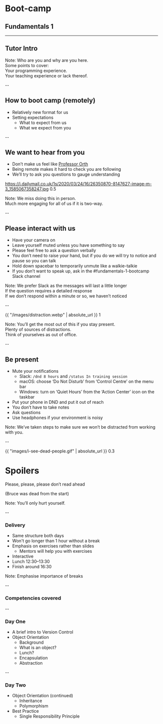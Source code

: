 # Boot-camp
## Fundamentals 1

---

## Tutor Intro

Note:
  Who are you and why are you here.  
  Some points to cover:  
  Your programming experience.  
  Your teaching experience or lack thereof.  

--

## How to boot camp (remotely)

+ Relatively new format for us
+ Setting expectations
    + What to expect from us
    + What we expect from you

--

## We want to hear from you

+ Don’t make us feel like [Professor Orth](https://www.msn.com/en-us/lifestyle/lifestyle-buzz/he-is-geppetto-73-year-old-unc-law-professor-goes-viral-after-recording-a-video-lecture-with-a-pinocchio-doll-sitting-in-the-front-row-because-he-didnt-want-to-teach-an-empty-class/ar-BB11E8UU)
+ Being remote makes it hard to check you are following
+ We’ll try to ask you questions to gauge understanding

<backgroundimage>https://i.dailymail.co.uk/1s/2020/03/24/16/26350870-8147627-image-m-3_1585067358247.jpg</backgroundimage>
<backgroundimageopacity>0.5</backgroundimageopacity>

Note: We miss doing this in person.  
  Much more engaging for all of us if it is two-way.

--

## Please interact with us

+ Have your camera on
+ Leave yourself muted unless you have something to say
+ Please feel free to ask a question verbally
+ You don’t need to raise your hand, but if you do we will try to notice and pause so you can talk
+ Hold down spacebar to temporarily unmute like a walkie-talkie
+ If you don’t want to speak up, ask in the #fundamentals-1-bootcamp Slack channel

Note: We prefer Slack as the messages will last a little longer  
If the question requires a detailed response  
If we don’t respond within a minute or so, we haven’t noticed

--

<backgroundimage>{{ "/images/distraction.webp" | absolute_url }}</backgroundimage>
<backgroundimageopacity>1</backgroundimageopacity>

Note: You’ll get the most out of this if you stay present.  
Plenty of sources of distractions.  
Think of yourselves as out of office.

--

## Be present

+ Mute your notifications
    + Slack: `/dnd 8 hours` and `/status In training session`
    + macOS: choose ‘Do Not Disturb’ from ‘Control Centre’ on the menu bar
    + Windows: turn on ‘Quiet Hours’ from the ‘Action Center’ icon on the taskbar
+ Put your phone in DND and put it out of reach
+ You don’t have to take notes
+ Ask questions
+ Use headphones if your environment is noisy

Note: We’ve taken steps to make sure we won’t be distracted from working with you.

--

<backgroundimage>{{ "images/i-see-dead-people.gif" | absolute_url }}</backgroundimage>
<backgroundimageopacity>0.3</backgroundimageopacity>

# Spoilers

Please, please, please don’t read ahead

(Bruce was dead from the start)

Note: You’ll only hurt yourself.

--

### Delivery

+ Same structure both days
+ Won't go longer than 1 hour without a break
+ Emphasis on exercises rather than slides
  + Mentors will help you with exercises
+ Interactive
+ Lunch 12:30–13:30
+ Finish around 16:30

Note: Emphasise importance of breaks

--

### Competencies covered

--

### Day One

* A brief intro to Version Control
* Object Orientation
    * Background
    * What is an object?
    * Lunch?
    * Encapsulation
    * Abstraction

--

### Day Two

* Object Orientation (continued)
    * Inheritance
    * Polymorphism
* Best Practice
    * Single Responsibility Principle
